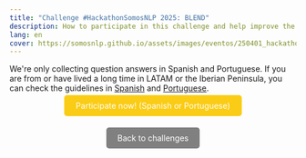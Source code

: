 ```yaml
---
title: "Challenge #HackathonSomosNLP 2025: BLEND"
description: How to participate in this challenge and help improve the cultural knowledge of language models
lang: en
cover: https://somosnlp.github.io/assets/images/eventos/250401_hackathon_sinfecha.jpg
---
```


We're only collecting question answers in Spanish and Portuguese. If you are from or have lived a long time in LATAM or the Iberian Peninsula, you can check the guidelines in [Spanish](https://somosnlp.org/hackathon/retos/blend) and [Portuguese](https://somosnlp.org/pt/hackathon/retos/blend).

<center><a href="https://somosnlp-blend-es.hf.space/" target="_blank" style="background-color:#FACC15; color:white; padding:10px 20px; text-decoration:none; border-radius:5px;">Participate now! (Spanish or Portuguese)</a></center>

<center style="margin-top:40px;"><a href="https://somosnlp.org/en/hackathon/retos" target="_blank" style="background-color:gray; color:white; padding:10px 20px; text-decoration:none; border-radius:5px;">Back to challenges</a></center>
